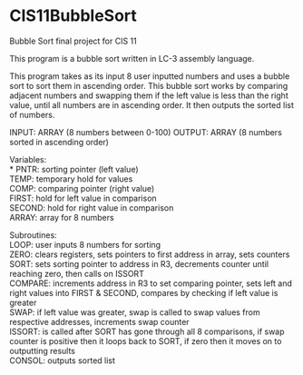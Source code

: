 # CIS11BubbleSort
Bubble Sort final project for CIS 11 

This program is a bubble sort written in LC-3 assembly language.

 This program takes as its input 8 user inputted numbers and uses a bubble sort
 to sort them in ascending order. This bubble sort works by comparing adjacent
 numbers and swapping them if the left value is less than the right value, until
 all numbers are in ascending order. It then outputs the sorted list of numbers.

 INPUT: ARRAY (8 numbers between 0-100)
 OUTPUT: ARRAY (8 numbers sorted in ascending order)

 Variables:    
        * PNTR: sorting pointer (left value)  <br>
         TEMP: temporary hold for values  <br>
         COMP: comparing pointer (right value)  <br>
         FIRST: hold for left value in comparison  <br>
         SECOND: hold for right value in comparison  <br>
         ARRAY: array for 8 numbers  <br>

 Subroutines:    
        LOOP: user inputs 8 numbers for sorting  <br>
        ZERO: clears registers, sets pointers to first address in array,
              sets counters <br>
        SORT: sets sorting pointer to address in R3, decrements counter
              until reaching zero, then calls on ISSORT  <br>
        COMPARE: increments address in R3 to set comparing pointer,
             sets left and right values into FIRST & SECOND,
             compares by checking if left value is greater  <br>
        SWAP: if left value was greater, swap is called to swap values
              from respective addresses, increments swap counter  <br>
        ISSORT: is called after SORT has gone through all 8 comparisons,
                if swap counter is positive then it loops back to SORT,
                if zero then it moves on to outputting results  <br>
        CONSOL: outputs sorted list

